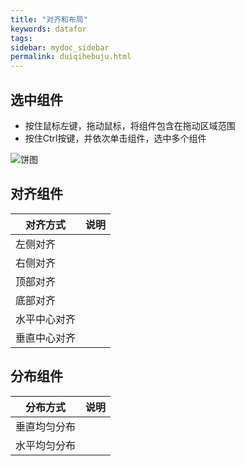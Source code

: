 ```yaml
---
title: "对齐和布局"
keywords: datafor
tags:
sidebar: mydoc_sidebar
permalink: duiqihebuju.html
---
```


## 选中组件
- 按住鼠标左键，拖动鼠标，将组件包含在拖动区域范围
- 按住Ctrl按键，并依次单击组件，选中多个组件

![饼图](https://datafor123.github.io/images/duiqihebuju/1.png)

## 对齐组件

| 对齐方式     | 说明 |
| ------------ | ---- |
| 左侧对齐     |      |
| 右侧对齐     |      |
| 顶部对齐     |      |
| 底部对齐     |      |
| 水平中心对齐 |      |
| 垂直中心对齐 |      |



## 分布组件

| 分布方式     | 说明 |
| ------------ | ---- |
| 垂直均匀分布 |      |
| 水平均匀分布 |      |

